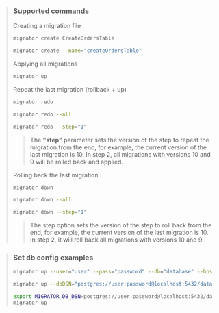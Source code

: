 >### Supported commands
>Creating a migration file
>```bash
>migrator create CreateOrdersTable
>```
>```bash
>migrator create --name="createOrdersTable"
>```
>Applying all migrations
>
>```bash
> migrator up 
>```
>Repeat the last migration (rollback + up)
>```bash
> migrator redo
>```
>```bash
> migrator redo --all
>```
>```bash
> migrator redo --step="1"
>```
>> The **"step"** parameter sets the version of the step to repeat the migration from the end, for example, the current version of the last migration is 10. In step 2, all migrations with versions 10 and 9 will be rolled back and applied.
> 
>Rolling back the last migration
>```bash
> migrator down
>```
>```bash
> migrator down --all
>```
>```bash
> migrator down --step="1"
>```
>> The step option sets the version of the step to roll back from the end, for example, the current version of the last migration is 10. In step 2, it will roll back all migrations with versions 10 and 9.

>### Set db config examples
>```bash
>migrator up --user="user" --pass="password" --db="database" --host="localhost" --port=5432 --sslMode=false
>```
>```bash
>migrator up --dbDSN="postgres://user:password@localhost:5432/database?sslmode=disable"
>```
>```bash
>export MIGRATOR_DB_DSN=postgres://user:password@localhost:5432/database?sslmode=disable
>migrator up
>```